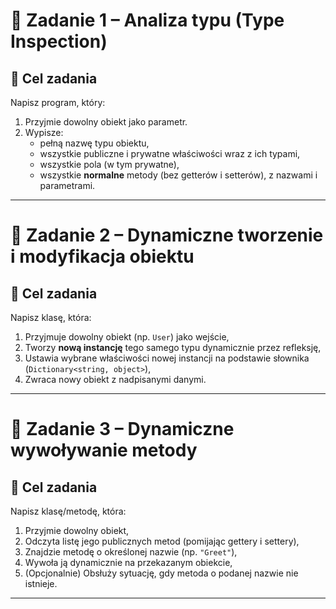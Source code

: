 # 🧩 Zadanie 1 – Analiza typu (Type Inspection)

## 🎯 Cel zadania

Napisz program, który:

1. Przyjmie dowolny obiekt jako parametr.
2. Wypisze:
   - pełną nazwę typu obiektu,
   - wszystkie publiczne i prywatne właściwości wraz z ich typami,
   - wszystkie pola (w tym prywatne),
   - wszystkie **normalne** metody (bez getterów i setterów), z nazwami i parametrami.

---

# 🧩 Zadanie 2 – Dynamiczne tworzenie i modyfikacja obiektu

## 🎯 Cel zadania

Napisz klasę, która:

1. Przyjmuje dowolny obiekt (np. `User`) jako wejście,
2. Tworzy **nową instancję** tego samego typu dynamicznie przez refleksję,
3. Ustawia wybrane właściwości nowej instancji na podstawie słownika (`Dictionary<string, object>`),
4. Zwraca nowy obiekt z nadpisanymi danymi.

---

# 🧩 Zadanie 3 – Dynamiczne wywoływanie metody

## 🎯 Cel zadania

Napisz klasę/metodę, która:

1. Przyjmie dowolny obiekt,
2. Odczyta listę jego publicznych metod (pomijając gettery i settery),
3. Znajdzie metodę o określonej nazwie (np. `"Greet"`),
4. Wywoła ją dynamicznie na przekazanym obiekcie,
5. (Opcjonalnie) Obsłuży sytuację, gdy metoda o podanej nazwie nie istnieje.

---
